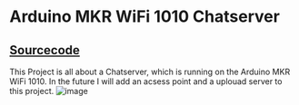 # Arduino MKR WiFi 1010 Chatserver 
## [Sourcecode](https://github.com/jann-amh/MKR-WiFi-1010-Chatserver)
 This Project is all about a Chatserver, which is running on the Arduino MKR WiFi 1010.
 In the future I will add an acsess point and a uplouad server to this project.
 ![image](https://store-cdn.arduino.cc/uni/catalog/product/cache/1/image/520x330/604a3538c15e081937dbfbd20aa60aad/a/b/abx00023_featured_3.jpg)